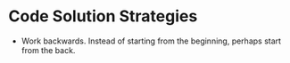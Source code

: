 # Code Solution Strategies

- Work backwards. Instead of starting from the beginning, perhaps start from the 
  back.